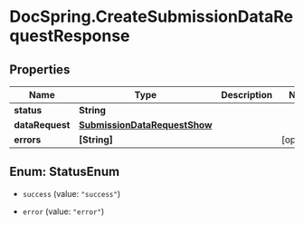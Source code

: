 # DocSpring.CreateSubmissionDataRequestResponse

## Properties

Name | Type | Description | Notes
------------ | ------------- | ------------- | -------------
**status** | **String** |  | 
**dataRequest** | [**SubmissionDataRequestShow**](SubmissionDataRequestShow.md) |  | 
**errors** | **[String]** |  | [optional] 



## Enum: StatusEnum


* `success` (value: `"success"`)

* `error` (value: `"error"`)




